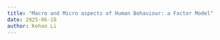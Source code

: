 ```yaml
---
title: "Macro and Micro aspects of Human Behaviour: a Factor Model"
date: 2025-06-18
author: Kehan Li
---
```


